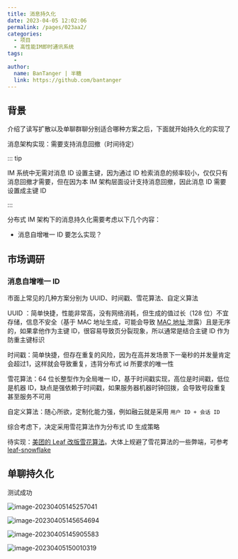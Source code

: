 ```yaml
---
title: 消息持久化
date: 2023-04-05 12:02:06
permalink: /pages/023aa2/
categories:
  - 项目
  - 高性能IM即时通讯系统
tags:
  - 
author: 
  name: BanTanger | 半糖
  link: https://github.com/bantanger
---
```

## 背景

介绍了读写扩散以及单聊群聊分别适合哪种方案之后，下面就开始持久化的实现了

消息架构实现：需要支持消息回撤（时间待定）

::: tip 

IM 系统中无需对消息 ID 设置主键，因为通过 ID 检索消息的频率较小，仅仅只有消息回撤才需要，但在因为本 IM 架构层面设计支持消息回撤，因此消息 ID 需要设置成主键 ID

:::

分布式 IM 架构下的消息持久化需要考虑以下几个内容：

+ 消息自增唯一 ID 要怎么实现？



## 市场调研

### 消息自增唯一 ID

市面上常见的几种方案分别为 UUID、时间戳、雪花算法、自定义算法

UUID ：简单快捷，性能非常高，没有网络消耗，但生成的值过长（128 位）不宜存储，信息不安全（基于 MAC 地址生成，可能会导致 [MAC 地址 ](https://blog.csdn.net/shenjian58/article/details/89850897)泄露）且是无序的，如果拿他作为主键 ID，很容易导致页分裂现象，所以通常是结合主键 ID 作为防重主键标识

时间戳：简单快捷，但存在重复的风险，因为在高并发场景下一毫秒的并发量肯定会超过1，这样就会导致重复，违背分布式 id 所要求的唯一性

雪花算法：64 位长整型作为全局唯一 ID，基于时间戳实现，高位是时间戳，低位是机器 ID，缺点是强依赖于时间戳，如果服务器机器时钟回拨，会导致号段重复甚至服务不可用

自定义算法：随心所欲，定制化能力强，例如融云就是采用 `用户 ID + 会话 ID`



综合考虑下，决定采用雪花算法作为分布式 ID 生成策略

待实现：[美团的 Leaf 改版雪花算法](http://www.52im.net/forum.php?mod=viewthread&tid=2751&highlight=%C3%C0%CD%C5)。大体上规避了雪花算法的一些弊端，可参考 [leaf-snowflake](https://github.com/weizhenyi/leaf-snowflake)



## 单聊持久化

测试成功

![image-20230405145257041](https://cdn.statically.io/gh/BanTanger/image-hosting@master/65.%E6%B6%88%E6%81%AF%E6%8C%81%E4%B9%85%E5%8C%96-assets/202304051453642.png)

![image-20230405145654694](https://cdn.statically.io/gh/BanTanger/image-hosting@master/65.%E6%B6%88%E6%81%AF%E6%8C%81%E4%B9%85%E5%8C%96-assets/202304051456756.png)

![image-20230405145905583](https://cdn.statically.io/gh/BanTanger/image-hosting@master/65.%E6%B6%88%E6%81%AF%E6%8C%81%E4%B9%85%E5%8C%96-assets/202304051459389.png)

![image-20230405150010319](https://cdn.statically.io/gh/BanTanger/image-hosting@master/65.%E6%B6%88%E6%81%AF%E6%8C%81%E4%B9%85%E5%8C%96-assets/202304051500528.png)